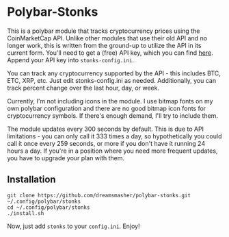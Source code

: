 <h1> Polybar-Stonks </h1>

This is a polybar module that tracks cryptocurrency prices using the CoinMarketCap API. Unlike other modules that use their old API and no longer work, this is written from the ground-up to utilize the API in its current form. You'll need to get a (free) API key, which you can find [here](https://coinmarketcap.com/api). Append your API key into `stonks-config.ini`.

You can track any cryptocurrency supported by the API - this includes BTC, ETC, XRP, etc. Just edit stonks-config.ini as needed. Additionally, you can track percent change over the last hour, day, or week.

Currently, I'm not including icons in the module. I use bitmap fonts on my own polybar configuration and there are no good bitmap icon fonts for cryptocurrency symbols. If there's enough demand, I'll try to include them. 

The module updates every 300 seconds by default. This is due to API limitations - you can only call it 333 times a day, so hypothetically you could call it once every 259 seconds, or more if you don't have it running 24 hours a day. If you're in a position where you need more frequent updates, you have to upgrade your plan with them.

<h2>Installation</h2>

```
git clone https://github.com/dreamsmasher/polybar-stonks.git ~/.config/polybar/stonks
cd ~/.config/polybar/stonks
./install.sh
```

Now, just add `stonks` to your `config.ini`. Enjoy!



